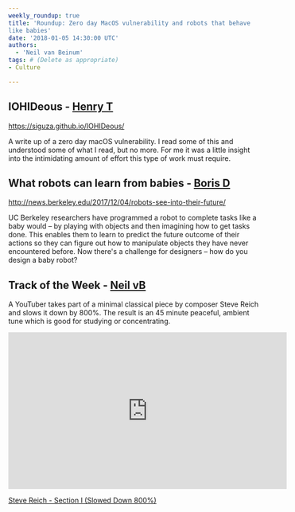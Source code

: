 ```yaml
---
weekly_roundup: true
title: 'Roundup: Zero day MacOS vulnerability and robots that behave 
like babies'
date: '2018-01-05 14:30:00 UTC'
authors:
  - 'Neil van Beinum'
tags: # (Delete as appropriate)
- Culture

---
```


## IOHIDeous - [Henry T](/team#henry-turner)

https://siguza.github.io/IOHIDeous/

A write up of a zero day macOS vulnerability. I read some of this and understood some of what I read, but no more. For me it was a little insight into the intimidating amount of effort this type of work must require.

## What robots can learn from babies - [Boris D](/team#boris-divjak)

http://news.berkeley.edu/2017/12/04/robots-see-into-their-future/

UC Berkeley researchers have programmed a robot to complete tasks like a baby would – by playing with objects and then imagining how to get tasks done. This enables them to learn to predict the future outcome of their actions so they can figure out how to manipulate objects they have never encountered before. Now there's a challenge for designers – how do you design a baby robot?

## Track of the Week - [Neil vB](/team#neil-van-beinum)

A YouTuber takes part of a minimal classical piece by composer Steve Reich and slows it down by 800%. The result is an 45 minute peaceful, ambient tune which is good for studying or concentrating.

<iframe width="560" height="315" src="https://www.youtube.com/embed/Z3AMpfdbc7U" frameborder="0" gesture="media" allow="encrypted-media" allowfullscreen></iframe>

[Steve Reich - Section I (Slowed Down 800%)](https://www.youtube.com/watch?v=I6JO1-2llEE)
